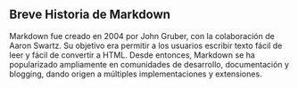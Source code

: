 ## Breve Historia de Markdown

Markdown fue creado en 2004 por John Gruber, con la colaboración de Aaron Swartz. Su objetivo era permitir a los usuarios escribir texto fácil de leer y fácil de convertir a HTML. Desde entonces, Markdown se ha popularizado ampliamente en comunidades de desarrollo, documentación y blogging, dando origen a múltiples implementaciones y extensiones.

